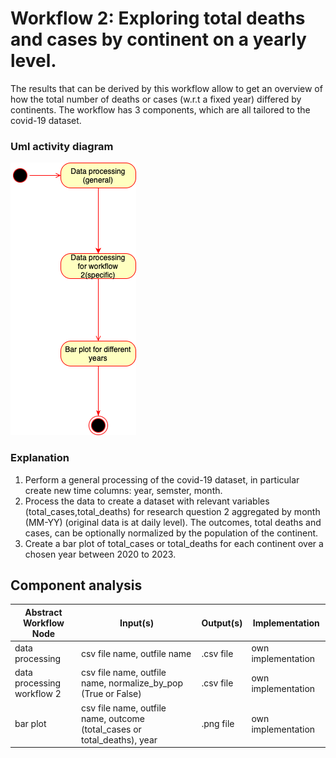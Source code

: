 # Workflow 2: Exploring total deaths and cases by continent on a yearly level.
The results that can be derived by this workflow allow to get an overview of how the total number of deaths or cases (w.r.t a fixed year) differed by continents. The workflow has 3 components, which are all tailored to the covid-19 dataset. 

### Uml activity diagram
![Alt text](./Workflow2ActivityDiagram.png)
### Explanation
1. Perform a general processing of the covid-19 dataset, in particular create new time columns: year, semster, month.
2. Process the data to create a dataset with relevant variables (total_cases,total_deaths) for research question 2 aggregated  by month (MM-YY) (original data is at daily level). The outcomes, total deaths and cases, can be optionally normalized by the population of the continent.
3. Create a bar plot of total_cases or total_deaths for each continent over a chosen year between 2020 to 2023.


## Component analysis

| Abstract Workflow Node                  | Input(s)     | Output(s)                 | Implementation     |
|-----------------------------------------|--------------|---------------------------|--------------------|
| data processing            | csv file name, outfile name | .csv file         | own implementation  |
| data processing workflow 2    | csv file name, outfile name, normalize_by_pop (True or False)  | .csv file   | own implementation |
| bar plot                   | csv file name, outfile name, outcome (total_cases or total_deaths), year  | .png  file | own implementation |



